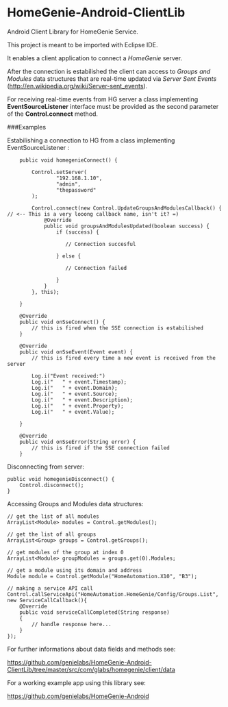 HomeGenie-Android-ClientLib
===========================

Android Client Library for HomeGenie Service.

This project is meant to be imported with Eclipse IDE.

It enables a client application to connect a *HomeGenie* server.

After the connection is estabilished the client can access to *Groups and Modules* data structures that are real-time updated via *Server Sent Events* (http://en.wikipedia.org/wiki/Server-sent_events).

For receiving real-time events from HG server a class implementing **EventSourceListener** interface must be provided as the second parameter of the **Control.connect** method.

###Examples

Estabilishing a connection to HG from a class implementing EventSourceListener :

        public void homegenieConnect() {
        
            Control.setServer(
                    "192.168.1.10",
                    "admin",
                    "thepassword"
            );
            
            Control.connect(new Control.UpdateGroupsAndModulesCallback() {  // <-- This is a very looong callback name, isn't it? =)
                @Override
                public void groupsAndModulesUpdated(boolean success) {
                    if (success) {
                    
                       // Connection succesful
                    
                    } else {
                    
                       // Connection failed
                    
                    }
                }
            }, this);
            
        }
        
        @Override
        public void onSseConnect() {
            // this is fired when the SSE connection is estabilished
        }

        @Override
        public void onSseEvent(Event event) {
            // this is fired every time a new event is received from the server
            
            Log.i("Event received:")
            Log.i("   " + event.Timestamp);
            Log.i("   " + event.Domain);
            Log.i("   " + event.Source);
            Log.i("   " + event.Description);
            Log.i("   " + event.Property);
            Log.i("   " + event.Value);
            
        }

        @Override
        public void onSseError(String error) {
            // this is fired if the SSE connection failed
        }        
     
Disconnecting from server:

    public void homegenieDisconnect() {
        Control.disconnect();
    }
    
Accessing Groups and Modules data structures:

    // get the list of all modules
    ArrayList<Module> modules = Control.getModules();
    
    // get the list of all groups
    ArrayList<Group> groups = Control.getGroups();
    
    // get modules of the group at index 0
    ArrayList<Module> groupModules = groups.get(0).Modules;
    
    // get a module using its domain and address
    Module module = Control.getModule("HomeAutomation.X10", "B3");
    
    // making a service API call
    Control.callServiceApi("HomeAutomation.HomeGenie/Config/Groups.List", new ServiceCallCallback(){
        @Override
        public void serviceCallCompleted(String response)
        {
            // handle response here...
        }
    });

For further informations about data fields and methods see:

https://github.com/genielabs/HomeGenie-Android-ClientLib/tree/master/src/com/glabs/homegenie/client/data

For a working example app using this library see:

https://github.com/genielabs/HomeGenie-Android








